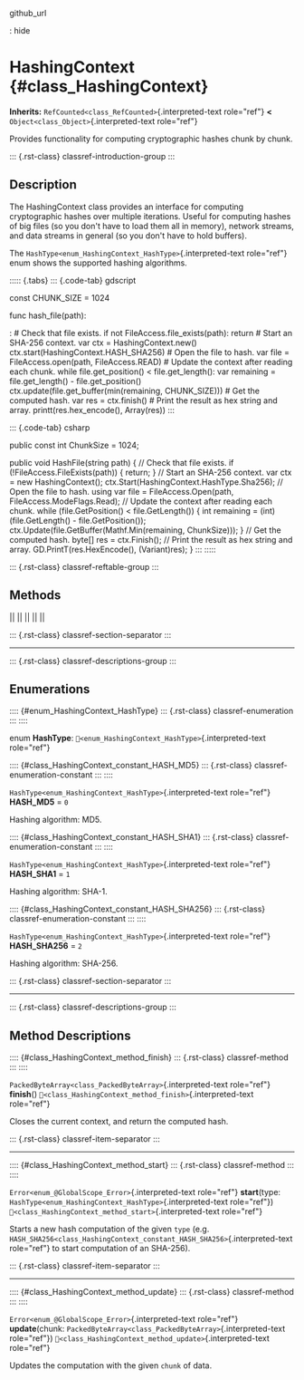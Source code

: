 github_url

:   hide

# HashingContext {#class_HashingContext}

**Inherits:** `RefCounted<class_RefCounted>`{.interpreted-text
role="ref"} **\<** `Object<class_Object>`{.interpreted-text role="ref"}

Provides functionality for computing cryptographic hashes chunk by
chunk.

::: {.rst-class}
classref-introduction-group
:::

## Description

The HashingContext class provides an interface for computing
cryptographic hashes over multiple iterations. Useful for computing
hashes of big files (so you don\'t have to load them all in memory),
network streams, and data streams in general (so you don\'t have to hold
buffers).

The `HashType<enum_HashingContext_HashType>`{.interpreted-text
role="ref"} enum shows the supported hashing algorithms.

::::: {.tabs}
::: {.code-tab}
gdscript

const CHUNK_SIZE = 1024

func hash_file(path):

:   \# Check that file exists. if not FileAccess.file_exists(path):
    return \# Start an SHA-256 context. var ctx = HashingContext.new()
    ctx.start(HashingContext.HASH_SHA256) \# Open the file to hash. var
    file = FileAccess.open(path, FileAccess.READ) \# Update the context
    after reading each chunk. while file.get_position() \<
    file.get_length(): var remaining = file.get_length() -
    file.get_position() ctx.update(file.get_buffer(min(remaining,
    CHUNK_SIZE))) \# Get the computed hash. var res = ctx.finish() \#
    Print the result as hex string and array. printt(res.hex_encode(),
    Array(res))
:::

::: {.code-tab}
csharp

public const int ChunkSize = 1024;

public void HashFile(string path) { // Check that file exists. if
(!FileAccess.FileExists(path)) { return; } // Start an SHA-256 context.
var ctx = new HashingContext();
ctx.Start(HashingContext.HashType.Sha256); // Open the file to hash.
using var file = FileAccess.Open(path, FileAccess.ModeFlags.Read); //
Update the context after reading each chunk. while (file.GetPosition()
\< file.GetLength()) { int remaining = (int)(file.GetLength() -
file.GetPosition()); ctx.Update(file.GetBuffer(Mathf.Min(remaining,
ChunkSize))); } // Get the computed hash. byte\[\] res = ctx.Finish();
// Print the result as hex string and array. GD.PrintT(res.HexEncode(),
(Variant)res); }
:::
:::::

::: {.rst-class}
classref-reftable-group
:::

## Methods

||
||
||
||
||

::: {.rst-class}
classref-section-separator
:::

------------------------------------------------------------------------

::: {.rst-class}
classref-descriptions-group
:::

## Enumerations

:::: {#enum_HashingContext_HashType}
::: {.rst-class}
classref-enumeration
:::
::::

enum **HashType**: `🔗<enum_HashingContext_HashType>`{.interpreted-text
role="ref"}

:::: {#class_HashingContext_constant_HASH_MD5}
::: {.rst-class}
classref-enumeration-constant
:::
::::

`HashType<enum_HashingContext_HashType>`{.interpreted-text role="ref"}
**HASH_MD5** = `0`

Hashing algorithm: MD5.

:::: {#class_HashingContext_constant_HASH_SHA1}
::: {.rst-class}
classref-enumeration-constant
:::
::::

`HashType<enum_HashingContext_HashType>`{.interpreted-text role="ref"}
**HASH_SHA1** = `1`

Hashing algorithm: SHA-1.

:::: {#class_HashingContext_constant_HASH_SHA256}
::: {.rst-class}
classref-enumeration-constant
:::
::::

`HashType<enum_HashingContext_HashType>`{.interpreted-text role="ref"}
**HASH_SHA256** = `2`

Hashing algorithm: SHA-256.

::: {.rst-class}
classref-section-separator
:::

------------------------------------------------------------------------

::: {.rst-class}
classref-descriptions-group
:::

## Method Descriptions

:::: {#class_HashingContext_method_finish}
::: {.rst-class}
classref-method
:::
::::

`PackedByteArray<class_PackedByteArray>`{.interpreted-text role="ref"}
**finish**() `🔗<class_HashingContext_method_finish>`{.interpreted-text
role="ref"}

Closes the current context, and return the computed hash.

::: {.rst-class}
classref-item-separator
:::

------------------------------------------------------------------------

:::: {#class_HashingContext_method_start}
::: {.rst-class}
classref-method
:::
::::

`Error<enum_@GlobalScope_Error>`{.interpreted-text role="ref"}
**start**(type:
`HashType<enum_HashingContext_HashType>`{.interpreted-text role="ref"})
`🔗<class_HashingContext_method_start>`{.interpreted-text role="ref"}

Starts a new hash computation of the given `type` (e.g.
`HASH_SHA256<class_HashingContext_constant_HASH_SHA256>`{.interpreted-text
role="ref"} to start computation of an SHA-256).

::: {.rst-class}
classref-item-separator
:::

------------------------------------------------------------------------

:::: {#class_HashingContext_method_update}
::: {.rst-class}
classref-method
:::
::::

`Error<enum_@GlobalScope_Error>`{.interpreted-text role="ref"}
**update**(chunk:
`PackedByteArray<class_PackedByteArray>`{.interpreted-text role="ref"})
`🔗<class_HashingContext_method_update>`{.interpreted-text role="ref"}

Updates the computation with the given `chunk` of data.
